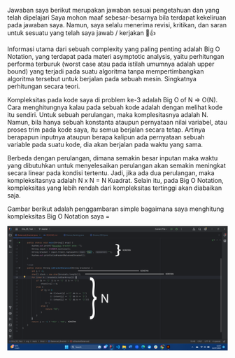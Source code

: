 Jawaban saya berikut merupakan jawaban sesuai pengetahuan dan yang telah dipelajari
Saya mohon maaf sebesar-besarnya bila terdapat kekeliruan pada jawaban saya. Namun, saya selalu menerima revisi,
kritikan, dan saran untuk sesuatu yang telah saya jawab / kerjakan 🙏👍

Informasi utama dari sebuah complexity yang paling penting adalah Big O Notation, yang terdapat pada materi
asymptotic analysis, yaitu perhitungan performa terburuk (worst case atau pada istilah umumnya adalah
upper bound) yang terjadi pada suatu algoritma tanpa mempertimbangkan algoritma tersebut untuk berjalan pada 
sebuah mesin. Singkatnya perhitungan secara teori.

Kompleksitas pada kode saya di problem ke-3 adalah Big O of N => O(N). Cara menghitungnya kalau pada sebuah kode
adalah dengan melihat kode itu sendiri. Untuk sebuah perulangan, maka komplesitasnya adalah N. Namun, bila hanya 
sebuah konstanta ataupun pernyataan nilai variabel, atau proses trim pada kode saya, itu semua berjalan secara
tetap. Artinya berapapun inputnya ataupun berapa kalipun ada pernyataan sebuah variable pada suatu kode, dia
akan berjalan pada waktu yang sama.

Berbeda dengan perulangan, dimana semakin besar inputan maka waktu yang dibutuhkan untuk menyelesaikan perulangan
akan semakin meningkat secara linear pada kondisi tertentu. Jadi, jika ada dua perulangan, maka kompleksitasnya adalah N x N = N Kuadrat.
Selain itu, pada Big O Notation, kompleksitas yang lebih rendah dari kompleksitas tertinggi akan diabaikan saja.

Gambar berikut adalah penggambaran simple bagaimana saya menghitung kompleksitas Big O Notation saya = 

![alt text](https://github.com/PorcoGalliard/Gits_SE_Test/blob/master/org/msib/third/picture/Gits_Third_Problem.png?raw=true)
